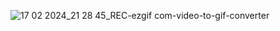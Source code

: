 ![17 02 2024_21 28 45_REC-ezgif com-video-to-gif-converter](https://github.com/shuvo360/ShakeOnInvalidInput/assets/41317116/9b3601b3-5fb3-4ff9-b480-6a882f25d844)
